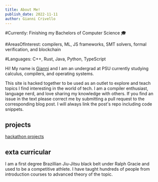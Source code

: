 ```yaml
---
title: About Me!
publish_date: 2022-11-11
author: Gianni Crivello
---
```

#Currently: Finishing my Bachelors of Computer Science 🎓

#AreasOfInterest: compilers, ML, JS frameworks, SMT solvers, formal verification, and blockchain

#Languages: C++, Rust, Java, Python, TypeScript

Hi! My name is [Gianni](https://www.linkedin.com/in/gianni-crivello-60799a1a5/) and I am an undergrad at PSU currently studying calculus, compilers, and operating systems. 

This site is hacked together to be used as an outlet to explore and teach topics I find interesting in the world of tech. I am a compiler enthusiast, language nerd, and love sharing my knowledge with others. If you find an issue in the text please correct me by submitting a pull request to the corresponding blog post. I will always link the post's repo including code snippets. 


## projects 

[hackathon projects](/past_projects)

## exta curricular

I am a first degree Brazillian Jiu-Jitsu black belt under Ralph Gracie and used to be a competitive athlete. I have taught hundreds of people from introduction courses to advanced theory of the topic. 

